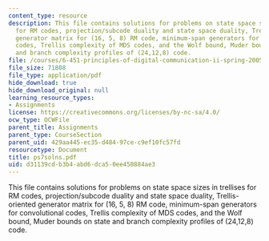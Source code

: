 ```yaml
---
content_type: resource
description: This file contains solutions for problems on state space sizes in trellises
  for RM codes, projection/subcode duality and state space duality, Trellis-oriented
  generator matrix for (16, 5, 8) RM code, minimum-span generators for convolutional
  codes, Trellis complexity of MDS codes, and the Wolf bound, Muder bounds on state
  and branch complexity profiles of (24,12,8) code.
file: /courses/6-451-principles-of-digital-communication-ii-spring-2005/d31139cdb3b4abd6dca50ee450884ae3_ps7solns.pdf
file_size: 71808
file_type: application/pdf
hide_download: true
hide_download_original: null
learning_resource_types:
- Assignments
license: https://creativecommons.org/licenses/by-nc-sa/4.0/
ocw_type: OCWFile
parent_title: Assignments
parent_type: CourseSection
parent_uid: 429aa445-ec35-d484-97ce-c9ef10fc57fd
resourcetype: Document
title: ps7solns.pdf
uid: d31139cd-b3b4-abd6-dca5-0ee450884ae3
---
```

This file contains solutions for problems on state space sizes in trellises for RM codes, projection/subcode duality and state space duality, Trellis-oriented generator matrix for (16, 5, 8) RM code, minimum-span generators for convolutional codes, Trellis complexity of MDS codes, and the Wolf bound, Muder bounds on state and branch complexity profiles of (24,12,8) code.